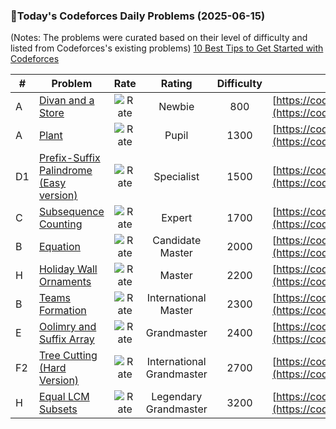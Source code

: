 ### 🌟Today's Codeforces Daily Problems (2025-06-15)
(Notes: The problems were curated based on their level of difficulty and listed from Codeforces's existing problems)
[10 Best Tips to Get Started with Codeforces](https://github.com/ika9810/Codeforces-Daily-Problems/blob/main/10%20Best%20Tips%20to%20Get%20Started%20with%20Codeforces.md)

| # | Problem | Rate| Rating | Difficulty | Contest |
|---| ----- | :--------: | :----------: | :----------: | ---------- |
|A|[Divan and a Store](https://codeforces.com/contest/1614/problem/A)|![Rate](https://img.shields.io/badge/Newbie-800-lightgrey)|Newbie|800|[https://codeforces.com/contest/1614](https://codeforces.com/contest/1614)|
|A|[Plant](https://codeforces.com/contest/185/problem/A)|![Rate](https://img.shields.io/badge/Pupil-1300-brightgreen)|Pupil|1300|[https://codeforces.com/contest/185](https://codeforces.com/contest/185)|
|D1|[Prefix-Suffix Palindrome (Easy version)](https://codeforces.com/contest/1326/problem/D1)|![Rate](https://img.shields.io/badge/Specialist-1500-9cf)|Specialist|1500|[https://codeforces.com/contest/1326](https://codeforces.com/contest/1326)|
|C|[Subsequence Counting](https://codeforces.com/contest/960/problem/C)|![Rate](https://img.shields.io/badge/Expert-1700-blue)|Expert|1700|[https://codeforces.com/contest/960](https://codeforces.com/contest/960)|
|B|[Equation](https://codeforces.com/contest/20/problem/B)|![Rate](https://img.shields.io/badge/Candidate%20Master-2000-blueviolet)|Candidate Master|2000|[https://codeforces.com/contest/20](https://codeforces.com/contest/20)|
|H|[Holiday Wall Ornaments](https://codeforces.com/contest/1575/problem/H)|![Rate](https://img.shields.io/badge/Master-2200-orange)|Master|2200|[https://codeforces.com/contest/1575](https://codeforces.com/contest/1575)|
|B|[Teams Formation](https://codeforces.com/contest/878/problem/B)|![Rate](https://img.shields.io/badge/International%20Master-2300-orange)|International Master|2300|[https://codeforces.com/contest/878](https://codeforces.com/contest/878)|
|E|[Oolimry and Suffix Array](https://codeforces.com/contest/1526/problem/E)|![Rate](https://img.shields.io/badge/Grandmaster-2400-red)|Grandmaster|2400|[https://codeforces.com/contest/1526](https://codeforces.com/contest/1526)|
|F2|[Tree Cutting (Hard Version)](https://codeforces.com/contest/1118/problem/F2)|![Rate](https://img.shields.io/badge/International%20Grandmaster-2700-red)|International Grandmaster|2700|[https://codeforces.com/contest/1118](https://codeforces.com/contest/1118)|
|H|[Equal LCM Subsets](https://codeforces.com/contest/1656/problem/H)|![Rate](https://img.shields.io/badge/Legendary%20Grandmaster-3200-red)|Legendary Grandmaster|3200|[https://codeforces.com/contest/1656](https://codeforces.com/contest/1656)|
